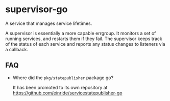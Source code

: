 # supervisor-go
A service that manages service lifetimes.

A supervisor is essentially a more capable errgroup. It monitors a set
of running services, and restarts them if they fail.
The supervisor keeps track of the status of each service and reports any
status changes to listeners via a callback.

## FAQ

- Where did the `pkg/statepublisher` package go?

	It has been promoted to its own repository at
https://github.com/einride/servicestatepublisher-go
